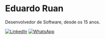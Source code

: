 
# Eduardo Ruan

Desenvolvedor de Software, desde os 15 anos.

[![LinkedIn](https://img.shields.io/badge/LinkedIn-0077B5?style=for-the-badge&logo=linkedin&logoColor=white)](https://www.linkedin.com/in/eduardo-ruan-ribas-marinho)
[![WhatsApp](https://img.shields.io/badge/WhatsApp-25D366?style=for-the-badge&logo=whatsapp&logoColor=white)](https://api.whatsapp.com/send?phone=554298112705)




